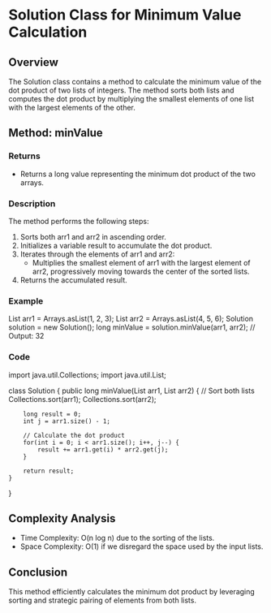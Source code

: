 # Solution Class for Minimum Value Calculation

## Overview
The Solution class contains a method to calculate the minimum value of the dot product of two lists of integers. The method sorts both lists and computes the dot product by multiplying the smallest elements of one list with the largest elements of the other.

## Method: minValue

### Returns
- Returns a long value representing the minimum dot product of the two arrays.

### Description
The method performs the following steps:
1. Sorts both arr1 and arr2 in ascending order.
2. Initializes a variable result to accumulate the dot product.
3. Iterates through the elements of arr1 and arr2:
   - Multiplies the smallest element of arr1 with the largest element of arr2, progressively moving towards the center of the sorted lists.
4. Returns the accumulated result.

### Example
List<Integer> arr1 = Arrays.asList(1, 2, 3);
List<Integer> arr2 = Arrays.asList(4, 5, 6);
Solution solution = new Solution();
long minValue = solution.minValue(arr1, arr2); // Output: 32

### Code
import java.util.Collections;
import java.util.List;

class Solution {
    public long minValue(List<Integer> arr1, List<Integer> arr2) {
        // Sort both lists
        Collections.sort(arr1);
        Collections.sort(arr2);
        
        long result = 0;
        int j = arr1.size() - 1;
        
        // Calculate the dot product
        for(int i = 0; i < arr1.size(); i++, j--) {
            result += arr1.get(i) * arr2.get(j);
        }
        
        return result;
    }
}

## Complexity Analysis
- Time Complexity: O(n log n) due to the sorting of the lists.
- Space Complexity: O(1) if we disregard the space used by the input lists.

## Conclusion
This method efficiently calculates the minimum dot product by leveraging sorting and strategic pairing of elements from both lists.
